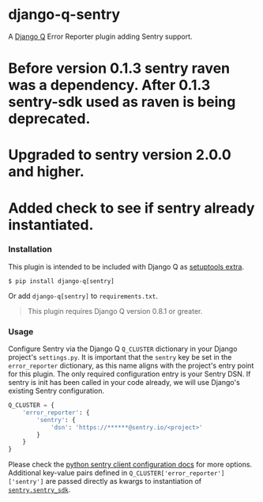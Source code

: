 
# django-q-sentry

A [Django Q](https://github.com/Koed00/django-q/) Error Reporter plugin adding Sentry support.
# Before version 0.1.3 sentry raven was a dependency. After 0.1.3 sentry-sdk used as raven is being deprecated.

# Upgraded to sentry version 2.0.0 and higher.
# Added check to see if sentry already instantiated. 

### Installation

This plugin is intended to be included with Django Q as [setuptools extra](https://setuptools.readthedocs.io/en/latest/setuptools.html#declaring-extras-optional-features-with-their-own-dependencies).

`$ pip install django-q[sentry]`

Or add `django-q[sentry]` to `requirements.txt`.

> This plugin requires Django Q version 0.8.1 or greater.

### Usage

Configure Sentry via the Django Q `Q_CLUSTER` dictionary in your Django project's `settings.py`. It is important that the `sentry` key be set in the `error_reporter` dictionary, as this name aligns with the project's entry point for this plugin. The only required configuration entry is your Sentry DSN.
If sentry is init has been called in your code already, we will use Django's existing Sentry configuration.
```python
Q_CLUSTER = {
    'error_reporter': {
        'sentry': {
            'dsn': 'https://******@sentry.io/<project>'
        }
    }
}
```
Please check the [python sentry client configuration docs](https://docs.sentry.io/platforms/python/) for more options. Additional key-value pairs defined in `Q_CLUSTER['error_reporter']['sentry']` are passed directly as kwargs to instantiation of [`sentry.sentry_sdk`](https://docs.sentry.io/platforms/python/configuration/options/).

